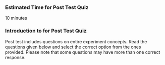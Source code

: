 ### Estimated Time for Post Test Quiz

10 minutes
### Introduction to for Post Test Quiz


Post test includes questions on entire experiment concepts. Read the questions given below and select the correct option from the ones provided. Please note that some questions may have more than one correct response.

